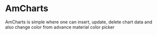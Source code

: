 # AmCharts



AmCharts is simple where one can insert, update, delete chart data and also change color from advance material color picker
